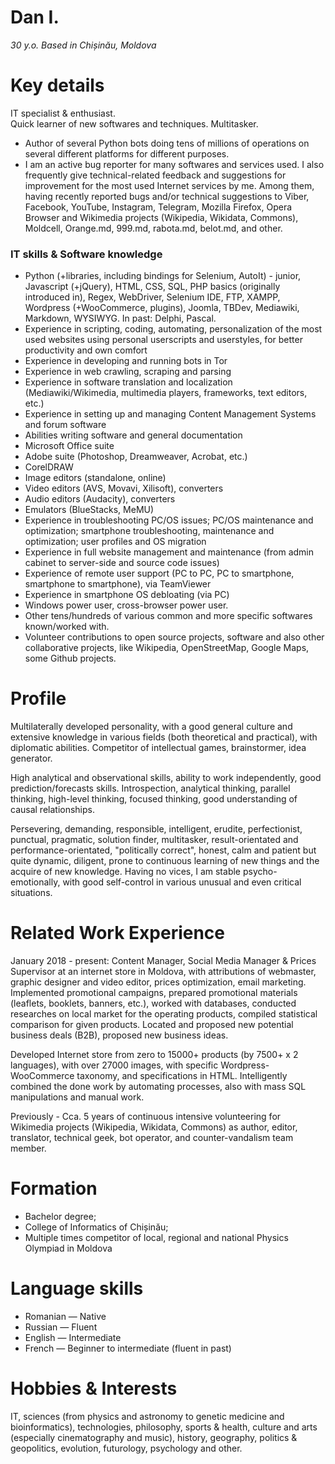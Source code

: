 Dan I.
================
*30 y.o. Based in Chișinău, Moldova*

# Key details

IT specialist &amp; enthusiast.  
Quick learner of new softwares and techniques. Multitasker.  
- Author of several Python bots doing tens of millions of operations on several different platforms for different purposes.
- I am an active bug reporter for many softwares and services used. I also frequently give technical-related feedback and suggestions for improvement for the most used Internet services by me. Among them, having recently reported bugs and/or technical suggestions to Viber, Facebook, YouTube, Instagram, Telegram, Mozilla Firefox, Opera Browser and Wikimedia projects (Wikipedia, Wikidata, Commons), Moldcell, Orange.md, 999.md, rabota.md, belot.md, and other.


### IT skills &amp; Software knowledge

- Python (+libraries, including bindings for Selenium, AutoIt) - junior, Javascript (+jQuery), HTML, CSS, SQL, PHP basics (originally introduced in), Regex, WebDriver, Selenium IDE, FTP, XAMPP, Wordpress (+WooCommerce, plugins), Joomla, TBDev, Mediawiki, Markdown, WYSIWYG. In past: Delphi, Pascal.
- Experience in scripting, coding, automating, personalization of the most used websites using personal userscripts and userstyles, for better productivity and own comfort
- Experience in developing and running bots in Tor
- Experience in web crawling, scraping and parsing
- Experience in software translation and localization (Mediawiki/Wikimedia, multimedia players, frameworks, text editors, etc.)
- Experience in setting up and managing Content Management Systems and forum software
- Abilities writing software and general documentation
- Microsoft Office suite
- Adobe suite (Photoshop, Dreamweaver, Acrobat, etc.)
- CorelDRAW
- Image editors (standalone, online)
- Video editors (AVS, Movavi, Xilisoft), converters
- Audio editors (Audacity), converters
- Emulators (BlueStacks, MeMU)
- Experience in troubleshooting PC/OS issues; PC/OS maintenance and optimization; smartphone troubleshooting, maintenance and optimization; user profiles and OS migration
- Experience in full website management and maintenance (from admin cabinet to server-side and source code issues)
- Experience of remote user support (PC to PC, PC to smartphone, smartphone to smartphone), via TeamViewer
- Experience in smartphone OS debloating (via PC)
- Windows power user, cross-browser power user.
- Other tens/hundreds of various common and more specific softwares known/worked with.
- Volunteer contributions to open source projects, software and also other collaborative projects, like Wikipedia, OpenStreetMap, Google Maps, some Github projects.

# Profile
Multilaterally developed personality, with a good general culture and extensive knowledge in various fields (both theoretical and practical), with diplomatic abilities. Competitor of intellectual games, brainstormer, idea generator.

High analytical and observational skills, ability to work independently, good prediction/forecasts skills. Introspection, analytical thinking, parallel thinking, high-level thinking, focused thinking, good understanding of causal relationships.

Persevering, demanding, responsible, intelligent, erudite, perfectionist, punctual, pragmatic, solution finder, multitasker, result-orientated and performance-orientated, &quot;politically correct&quot;, honest, calm and patient but quite dynamic, diligent, prone to continuous learning of new things and the acquire of new knowledge. Having no vices, I am stable psycho-emotionally, with good self-control in various unusual and even critical situations.

# Related Work Experience
January 2018 - present: Content Manager, Social Media Manager &amp; Prices Supervisor at an internet store in Moldova, with attributions of webmaster, graphic designer and video editor, prices optimization, email marketing. Implemented promotional campaigns, prepared promotional materials (leaflets, booklets, banners, etc.), worked with databases, conducted researches on local market for the operating products, compiled statistical comparison for given products. Located and proposed new potential business deals (B2B), proposed new business ideas.

Developed Internet store from zero to 15000+ products (by 7500+ x 2 languages), with over 27000 images, with specific Wordpress-WooCommerce taxonomy, and specifications in HTML. Intelligently combined the done work by automating processes, also with mass SQL manipulations and manual work.

Previously - Cca. 5 years of continuous intensive volunteering for Wikimedia projects (Wikipedia, Wikidata, Commons) as author, editor, translator, technical geek, bot operator, and counter-vandalism team member.

# Formation
- Bachelor degree;
- College of Informatics of Chișinău;
- Multiple times competitor of local, regional and national Physics Olympiad in Moldova

# Language skills
- Romanian — Native
- Russian — Fluent
- English — Intermediate
- French — Beginner to intermediate (fluent in past)

# Hobbies &amp; Interests
IT, sciences (from physics and astronomy to genetic medicine and bioinformatics), technologies, philosophy, sports &amp; health, culture and arts (especially cinematography and music), history, geography, politics &amp; geopolitics, evolution, futurology, psychology and other.
